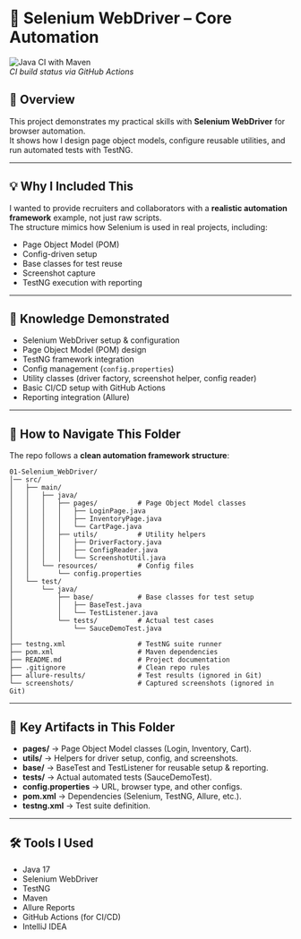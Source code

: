 # 🚀 Selenium WebDriver – Core Automation

![Java CI with Maven](https://github.com/AA8020/Software-Testing-Portfolio/actions/workflows/maven.yml/badge.svg)  
*CI build status via GitHub Actions*


## 📌 Overview
This project demonstrates my practical skills with **Selenium WebDriver** for browser automation.  
It shows how I design page object models, configure reusable utilities, and run automated tests with TestNG.

---

## 💡 Why I Included This
I wanted to provide recruiters and collaborators with a **realistic automation framework** example, not just raw scripts.  
The structure mimics how Selenium is used in real projects, including:
- Page Object Model (POM)
- Config-driven setup
- Base classes for test reuse
- Screenshot capture
- TestNG execution with reporting

---

## 🎯 Knowledge Demonstrated
- Selenium WebDriver setup & configuration
- Page Object Model (POM) design
- TestNG framework integration
- Config management (`config.properties`)
- Utility classes (driver factory, screenshot helper, config reader)
- Basic CI/CD setup with GitHub Actions
- Reporting integration (Allure)

---

## 📌 How to Navigate This Folder
The repo follows a **clean automation framework structure**:

```
01-Selenium_WebDriver/
│── src/
│   ├── main/
│   │   ├── java/
│   │   │   ├── pages/          # Page Object Model classes
│   │   │   │   ├── LoginPage.java
│   │   │   │   ├── InventoryPage.java
│   │   │   │   └── CartPage.java
│   │   │   ├── utils/          # Utility helpers
│   │   │   │   ├── DriverFactory.java
│   │   │   │   ├── ConfigReader.java
│   │   │   │   └── ScreenshotUtil.java
│   │   └── resources/          # Config files
│   │       └── config.properties
│   └── test/
│       └── java/
│           ├── base/           # Base classes for test setup
│           │   ├── BaseTest.java
│           │   └── TestListener.java
│           └── tests/          # Actual test cases
│               └── SauceDemoTest.java
│
├── testng.xml                  # TestNG suite runner
├── pom.xml                     # Maven dependencies
├── README.md                   # Project documentation
├── .gitignore                  # Clean repo rules
├── allure-results/             # Test results (ignored in Git)
└── screenshots/                # Captured screenshots (ignored in Git)
```

---

## 📂 Key Artifacts in This Folder
- **pages/** → Page Object Model classes (Login, Inventory, Cart).
- **utils/** → Helpers for driver setup, config, and screenshots.
- **base/** → BaseTest and TestListener for reusable setup & reporting.
- **tests/** → Actual automated tests (SauceDemoTest).
- **config.properties** → URL, browser type, and other configs.
- **pom.xml** → Dependencies (Selenium, TestNG, Allure, etc.).
- **testng.xml** → Test suite definition.

---

## 🛠 Tools I Used
- Java 17
- Selenium WebDriver
- TestNG
- Maven
- Allure Reports
- GitHub Actions (for CI/CD)
- IntelliJ IDEA
